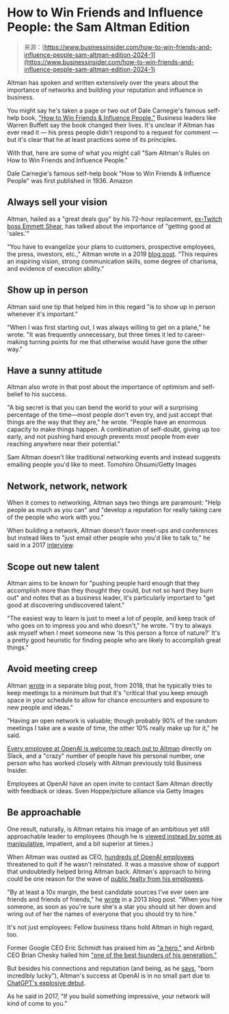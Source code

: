 <!--yml
category: 未分类
date: 2024-05-27 15:01:52
-->

# How to Win Friends and Influence People: the Sam Altman Edition

> 来源：[https://www.businessinsider.com/how-to-win-friends-and-influence-people-sam-altman-edition-2024-1](https://www.businessinsider.com/how-to-win-friends-and-influence-people-sam-altman-edition-2024-1)

Altman has spoken and written extensively over the years about the importance of networks and building your reputation and influence in business.

You might say he's taken a page or two out of Dale Carnegie's famous self-help book, ["How to Win Friends & Influence People."](https://www.businessinsider.com/lessons-from-how-to-win-friends-and-influence-people-2015-4) Business leaders like Warren Buffett say the book changed their lives. It's unclear if Altman has ever read it — his press people didn't respond to a request for comment — but it's clear that he at least practices some of its principles.

With that, here are some of what you might call "Sam Altman's Rules on How to Win Friends and Influence People."

 Dale Carnegie's famous self-help book "How to Win Friends & Influence People" was first published in 1936. Amazon 

## **Always sell your vision**

Altman, hailed as a "great deals guy" by his 72-hour replacement, [ex-Twitch boss Emmett Shear](https://www.businessinsider.com/emmett-shear-new-ceo-openai-career-education-twitch-startup-2023-11), has talked about the importance of "getting good at 'sales.'"

"You have to evangelize your plans to customers, prospective employees, the press, investors, etc.," Altman wrote in a 2019 [blog post](https://blog.samaltman.com/how-to-be-successful). "This requires an inspiring vision, strong communication skills, some degree of charisma, and evidence of execution ability."

## Show up in person

Altman said one tip that helped him in this regard "is to show up in person whenever it's important."

"When I was first starting out, I was always willing to get on a plane," he wrote. "It was frequently unnecessary, but three times it led to career-making turning points for me that otherwise would have gone the other way."

## Have a sunny attitude

Altman also wrote in that post about the importance of optimism and self-belief to his success.

"A big secret is that you can bend the world to your will a surprising percentage of the time—most people don't even try, and just accept that things are the way that they are," he wrote. "People have an enormous capacity to make things happen. A combination of self-doubt, giving up too early, and not pushing hard enough prevents most people from ever reaching anywhere near their potential."

 Sam Altman doesn't like traditional networking events and instead suggests emailing people you'd like to meet. Tomohiro Ohsumi/Getty Images 

## Network, network, network

When it comes to networking, Altman says two things are paramount: "Help people as much as you can" and "develop a reputation for really taking care of the people who work with you."

When building a network, Altman doesn't favor meet-ups and conferences but instead likes to "just email other people who you'd like to talk to," he said in a 2017 [interview](https://www.youtube.com/watch?v=45BvnJgwYjk).

## Scope out new talent

Altman aims to be known for "pushing people hard enough that they accomplish more than they thought they could, but not so hard they burn out" and notes that as a business leader, it's particularly important to "get good at discovering undiscovered talent."

"The easiest way to learn is just to meet a lot of people, and keep track of who goes on to impress you and who doesn't," he wrote. "I try to always ask myself when I meet someone new 'Is this person a force of nature?' It's a pretty good heuristic for finding people who are likely to accomplish great things."

## Avoid meeting creep

Altman [wrote](https://blog.samaltman.com/productivity) in a separate blog post, from 2018, that he typically tries to keep meetings to a minimum but that it's "critical that you keep enough space in your schedule to allow for chance encounters and exposure to new people and ideas."

"Having an open network is valuable; though probably 90% of the random meetings I take are a waste of time, the other 10% really make up for it," he said.

[Every employee at OpenAI is welcome to reach out to Altman](https://www.businessinsider.com/openai-insiders-describe-sam-altmans-leadership-2023-12) directly on Slack, and a "crazy" number of people have his personal number, one person who has worked closely with Altman previously told Business Insider.

 Employees at OpenAI have an open invite to contact Sam Altman directly with feedback or ideas. Sven Hoppe/picture alliance via Getty Images 

## Be approachable

One result, naturally, is Altman retains his image of an ambitious yet still approachable leader to employees (though he is [viewed instead by some as manipulative](https://www.businessinsider.com/multiple-versions-of-openai-ceo-sam-altman-emerge-2023-12), impatient, and a bit superior at times.)

When Altman was ousted as CEO, [hundreds of OpenAI employees](https://www.businessinsider.com/discover-the-openai-employees-triumph-2023-11) threatened to quit if he wasn't reinstated. It was a massive show of support that undoubtedly helped bring Altman back. Altman's approach to hiring could be one reason for the wave of [public fealty from his employees](https://www.businessinsider.com/openai-employees-react-on-social-media-sam-altman-shock-firing-2023-11).

"By at least a 10x margin, the best candidate sources I've ever seen are friends and friends of friends," he [wrote](https://blog.samaltman.com/how-to-hire) in a 2013 blog post. "When you hire someone, as soon as you're sure she's a star you should sit her down and wring out of her the names of everyone that you should try to hire."

It's not just employees: Fellow business titans hold Altman in high regard, too.

Former Google CEO Eric Schmidt has praised him as ["a hero,"](https://twitter.com/ericschmidt/status/1725625144519909648?s=20) and Airbnb CEO Brian Chesky hailed him ["one of the best founders of his generation."](https://twitter.com/bchesky/status/1725654103739801862)

But besides his connections and reputation (and being, as he [says](https://blog.samaltman.com/how-to-be-successful), "born incredibly lucky"), Altman's success at OpenAI is in no small part due to [ChatGPT's explosive debut](https://www.businessinsider.com/chatgpt-openai-executives-are-shocked-by-ai-chatbot-popularity-2023-1).

As he said in 2017, "If you build something impressive, your network will kind of come to you."